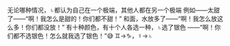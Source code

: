 无论哪种情况，♄都认为自己在一个极端，其他人都在另一个极端
例如——太甜了——“啊！我怎么是甜的！你们都不甜！”
和面，水放多了——“啊！我怎么放这么多！你们都没放！”
有十种颜色，有十个人各选一种，♄选了银色
——“啊！你们都不选银色！怎么就我选了银色！”😅
♊︎→♑︎，☿→♄
